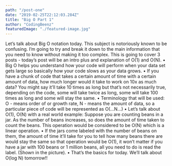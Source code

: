 ```yaml
---
path: "/post-one"
date: "2019-02-25T22:12:03.284Z"
title: "Big O Part 1"
author: "CodingBeenz"
featuredImage: "./featured-image.jpg"
---
```


Let’s talk about Big O notation today. This subject is notoriously known to be confusing. I’m going to try and break it down to the main information that you need to know without making it too complex. This is going to cover 3 posts - today’s post will be an intro plus and explanation of O(1) and O(N).
•
Big O helps you understand how your code will perform when your data set gets large so basically how your code slows as your data grows.
•
If you have a chunk of code that takes a certain amount of time with a certain amount of data, how much longer would it take to work on 10x as much data? You might say it’ll take 10 times as long but that’s not necessarily true, depending on the code, some will take twice as long, some will take 100 times as long and some will stay the same.
•
Terminology that will be used:
O - means order of or growth rate,
N - means the amount of data,
so a particular piece of code will be represented as O(…N…)
•
Let’s talk about O(1), O(N) with a real world example:
Suppose you are counting beans in a jar. As the number of beans increases, so does the amount of time taken to count the beans. This operation would be considered to be O(N) which is a linear operation.
•
If the jars come labeled with the number of beans on them, the amount of time it’ll take for you to tell how many beans there are would stay the same so that operation would be O(1), it won’t matter if you have a jar with 100 beans or 1 million beans, all you need to do is read the label. (Shown in the picture).
•
That’s the basics for today. We’ll talk about O(log N) tomorrow!!
